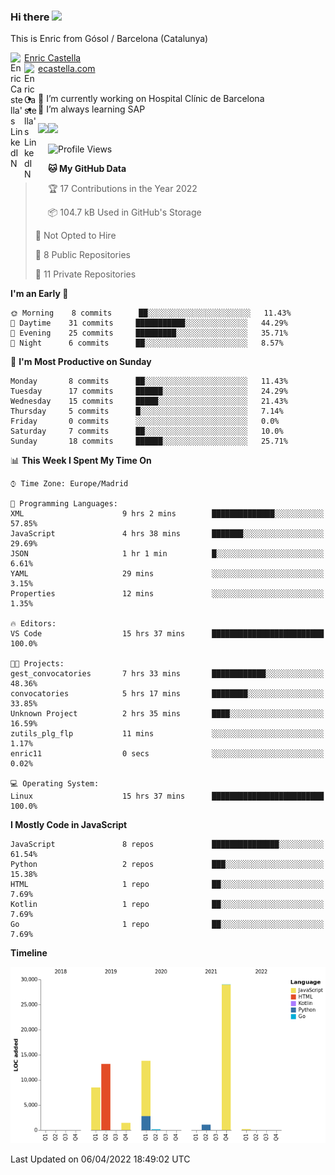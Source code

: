 ### Hi there <img src="https://media.giphy.com/media/hvRJCLFzcasrR4ia7z/giphy.gif" width="25px">

This is Enric from Gósol / Barcelona (Catalunya) 

<a href="https://www.linkedin.com/in/enric-castella/">
  <img align="left" alt="Enric Castella's LinkedIN" width="22px" src="https://raw.githubusercontent.com/peterthehan/peterthehan/master/assets/linkedin.svg" />
  Enric Castella
</a><br>

<a href="https://www.linkedin.com/in/enric-castella/">
  <img align="left" alt="Enric Castella's LinkedIN" width="22px" src="https://cdn-icons-png.flaticon.com/128/2034/2034607.png" />
  ecastella.com
</a><br><br>

- 🔭 I’m currently working on Hospital Clínic de Barcelona
- 🌱 I’m always learning SAP

<img align="left" height="170" src="https://github-readme-stats.vercel.app/api/top-langs/?username=enric11&layout=compact">

<img height="170" src="https://github-readme-stats.vercel.app/api?username=enric11&count_private=true&show_icons=true">

<!--START_SECTION:waka-->
![Profile Views](http://img.shields.io/badge/Profile%20Views-197-blue)

**🐱 My GitHub Data** 

> 🏆 17 Contributions in the Year 2022
 > 
> 📦 104.7 kB Used in GitHub's Storage 
 > 
> 🚫 Not Opted to Hire
 > 
> 📜 8 Public Repositories 
 > 
> 🔑 11 Private Repositories  
 > 
**I'm an Early 🐤** 

```text
🌞 Morning    8 commits      ██░░░░░░░░░░░░░░░░░░░░░░░   11.43% 
🌆 Daytime    31 commits     ███████████░░░░░░░░░░░░░░   44.29% 
🌃 Evening    25 commits     █████████░░░░░░░░░░░░░░░░   35.71% 
🌙 Night      6 commits      ██░░░░░░░░░░░░░░░░░░░░░░░   8.57%

```
📅 **I'm Most Productive on Sunday** 

```text
Monday       8 commits      ██░░░░░░░░░░░░░░░░░░░░░░░   11.43% 
Tuesday      17 commits     ██████░░░░░░░░░░░░░░░░░░░   24.29% 
Wednesday    15 commits     █████░░░░░░░░░░░░░░░░░░░░   21.43% 
Thursday     5 commits      █░░░░░░░░░░░░░░░░░░░░░░░░   7.14% 
Friday       0 commits      ░░░░░░░░░░░░░░░░░░░░░░░░░   0.0% 
Saturday     7 commits      ██░░░░░░░░░░░░░░░░░░░░░░░   10.0% 
Sunday       18 commits     ██████░░░░░░░░░░░░░░░░░░░   25.71%

```


📊 **This Week I Spent My Time On** 

```text
⌚︎ Time Zone: Europe/Madrid

💬 Programming Languages: 
XML                      9 hrs 2 mins        ██████████████░░░░░░░░░░░   57.85% 
JavaScript               4 hrs 38 mins       ███████░░░░░░░░░░░░░░░░░░   29.69% 
JSON                     1 hr 1 min          █░░░░░░░░░░░░░░░░░░░░░░░░   6.61% 
YAML                     29 mins             ░░░░░░░░░░░░░░░░░░░░░░░░░   3.15% 
Properties               12 mins             ░░░░░░░░░░░░░░░░░░░░░░░░░   1.35%

🔥 Editors: 
VS Code                  15 hrs 37 mins      █████████████████████████   100.0%

🐱‍💻 Projects: 
gest_convocatories       7 hrs 33 mins       ████████████░░░░░░░░░░░░░   48.36% 
convocatories            5 hrs 17 mins       ████████░░░░░░░░░░░░░░░░░   33.85% 
Unknown Project          2 hrs 35 mins       ████░░░░░░░░░░░░░░░░░░░░░   16.59% 
zutils_plg_flp           11 mins             ░░░░░░░░░░░░░░░░░░░░░░░░░   1.17% 
enric11                  0 secs              ░░░░░░░░░░░░░░░░░░░░░░░░░   0.02%

💻 Operating System: 
Linux                    15 hrs 37 mins      █████████████████████████   100.0%

```

**I Mostly Code in JavaScript** 

```text
JavaScript               8 repos             ███████████████░░░░░░░░░░   61.54% 
Python                   2 repos             ███░░░░░░░░░░░░░░░░░░░░░░   15.38% 
HTML                     1 repo              ██░░░░░░░░░░░░░░░░░░░░░░░   7.69% 
Kotlin                   1 repo              ██░░░░░░░░░░░░░░░░░░░░░░░   7.69% 
Go                       1 repo              ██░░░░░░░░░░░░░░░░░░░░░░░   7.69%

```


**Timeline**

![Chart not found](https://raw.githubusercontent.com/enric11/enric11/main/charts/bar_graph.png) 


 Last Updated on 06/04/2022 18:49:02 UTC
<!--END_SECTION:waka-->

<!-- ![](https://visitor-badge.glitch.me/badge?page_id=enric11.enric11) -->
